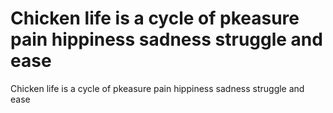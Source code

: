 # Chicken life is a cycle of pkeasure pain hippiness sadness struggle and ease

Chicken life is a cycle of pkeasure pain hippiness sadness struggle and ease
